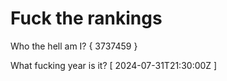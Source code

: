 # Fuck the rankings

Who the hell am I?
{ 3737459 }

What fucking year is it?
[ 2024-07-31T21:30:00Z ]
